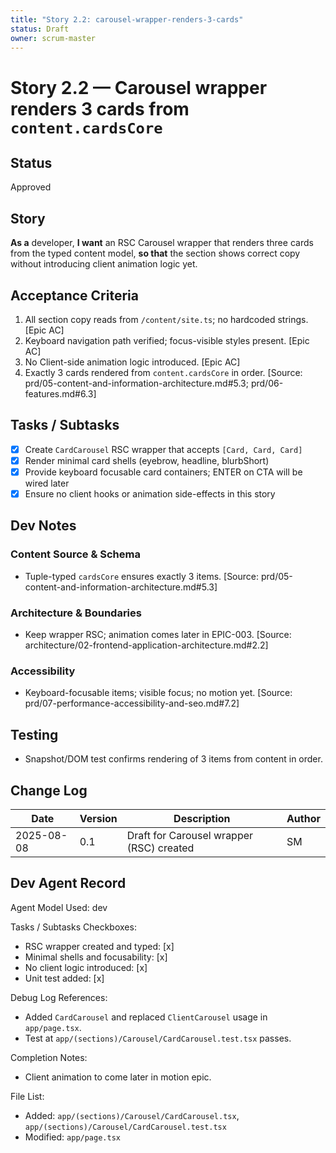 ```yaml
---
title: "Story 2.2: carousel-wrapper-renders-3-cards"
status: Draft
owner: scrum-master
---
```


# Story 2.2 — Carousel wrapper renders 3 cards from `content.cardsCore`

## Status
Approved

## Story
**As a** developer,
**I want** an RSC Carousel wrapper that renders three cards from the typed content model,
**so that** the section shows correct copy without introducing client animation logic yet.

## Acceptance Criteria
1. All section copy reads from `/content/site.ts`; no hardcoded strings. [Epic AC]
2. Keyboard navigation path verified; focus-visible styles present. [Epic AC]
3. No Client-side animation logic introduced. [Epic AC]
4. Exactly 3 cards rendered from `content.cardsCore` in order. [Source: prd/05-content-and-information-architecture.md#5.3; prd/06-features.md#6.3]

## Tasks / Subtasks
- [x] Create `CardCarousel` RSC wrapper that accepts `[Card, Card, Card]`
- [x] Render minimal card shells (eyebrow, headline, blurbShort)
- [x] Provide keyboard focusable card containers; ENTER on CTA will be wired later
- [x] Ensure no client hooks or animation side-effects in this story

## Dev Notes

### Content Source & Schema
- Tuple-typed `cardsCore` ensures exactly 3 items. [Source: prd/05-content-and-information-architecture.md#5.3]

### Architecture & Boundaries
- Keep wrapper RSC; animation comes later in EPIC-003. [Source: architecture/02-frontend-application-architecture.md#2.2]

### Accessibility
- Keyboard-focusable items; visible focus; no motion yet. [Source: prd/07-performance-accessibility-and-seo.md#7.2]

## Testing
- Snapshot/DOM test confirms rendering of 3 items from content in order.

## Change Log
| Date       | Version | Description                                  | Author |
|------------|---------|----------------------------------------------|--------|
| 2025-08-08 | 0.1     | Draft for Carousel wrapper (RSC) created     | SM     |

## Dev Agent Record
Agent Model Used: dev

Tasks / Subtasks Checkboxes:
- RSC wrapper created and typed: [x]
- Minimal shells and focusability: [x]
- No client logic introduced: [x]
- Unit test added: [x]

Debug Log References:
- Added `CardCarousel` and replaced `ClientCarousel` usage in `app/page.tsx`.
- Test at `app/(sections)/Carousel/CardCarousel.test.tsx` passes.

Completion Notes:
- Client animation to come later in motion epic.

File List:
- Added: `app/(sections)/Carousel/CardCarousel.tsx`, `app/(sections)/Carousel/CardCarousel.test.tsx`
- Modified: `app/page.tsx`



